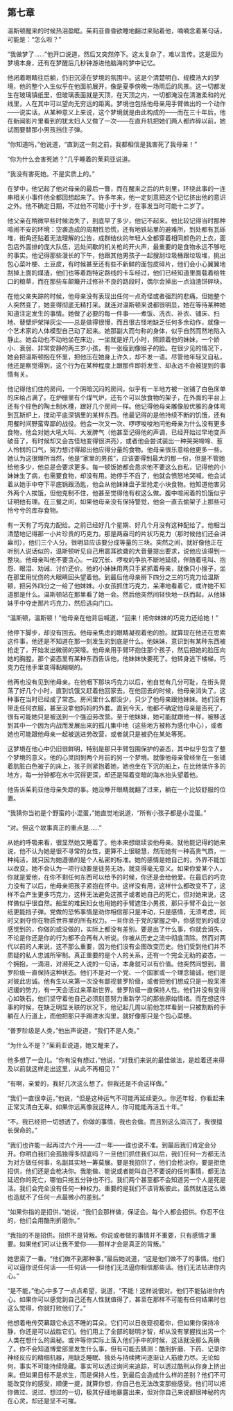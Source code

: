 　   

## 第七章

温斯顿醒来的时候热泪盈眶。茱莉亚昏昏欲睡地翻过来贴着他，喃喃念着某句话，可能是：“怎么啦？”

“我做梦了……”他开口说道，然后又突然停下。这太复杂了，难以言传。这是因为梦境本身，还有在梦醒后几秒钟游进他脑海的梦中记忆。

他闭着眼睛往后躺，仍旧沉浸在梦境的氛围中。这是个清楚明白、规模浩大的梦境，他的整个人生似乎在他面前展开，像是夏季傍晚一场雨后的风景。这一切都发生在玻璃镇纸里，但玻璃表面就是天顶，在天顶之内，一切都淹没在清澈柔和的光线里，人在其中可以望向无穷远的距离。梦境也包括他母亲用手臂做出的一个动作——说实话，从某种意义上来说，这个梦境就是由此构成的——而在三十年后，他在新闻影片里看到的犹太妇人又做了一次——在直升机把她们两人都炸碎以前，她试图要替那小男孩挡住子弹。

“你知道吗，”他说道，“直到这一刻之前，我都相信是我害死了我母亲！”

“你为什么会害死她？”几乎睡着的茱莉亚说道。

“我没有害死她。不是实质上的。”

在梦中，他记起了他对母亲的最后一瞥，而在醒来之后的片刻里，环绕此事的一连串相关小事件他全都回想起来了。许多年来，他一定刻意把这个记忆挤出他的意识之外。他不确定日期，不过他不可能小于十岁，在事发当时可能十二岁了。

他父亲在稍微早些时候消失了，到底早了多少，他记不起来。他比较记得当时那种喧闹不安的环境：空袭造成的周期性恐慌，还有地铁站里的避难所，到处都有瓦砾堆，街角还贴着无法理解的公告，成群结伙的年轻人全都穿着相同颜色的上衣，面包店外面排的庞大队伍，远处间歇的机关枪的开火声，最重要的是食物永远不够吃的事实。他记得那些漫长的下午，他跟其他男孩子一起搜刮垃圾桶跟垃圾堆，挑出包心菜叶梗、土豆皮，有时候甚至还有些不新鲜的面包皮碎片，他们会小心翼翼地刮掉上面的煤渣，他们也等着跑特定路线的卡车经过，他们已经知道里面载着给牲口的粮草，而在那些车颠簸开过修补不良的路段时，偶尔会掉出一点油渣饼碎块。

在他父亲失踪的时候，他母亲没有表现出任何一点奇怪或者强烈的悲痛。但她整个人突然变了，她变得彻底无精打采。就连对温斯顿来说都很明显，她在等待某种她知道注定发生的事情。她做了必要的每一件事——煮饭、洗衣、补衣、铺床、扫地、替壁炉架掸灰尘——总是做得很慢，而且很古怪地缺乏任何多余动作，就像一个艺术家的人体模型自己动了起来。她那副大而匀称的身体，似乎自然而然地陷入静止。她会动也不动地坐在床边，一坐就是好几小时，照顾着他的妹妹，一个娇小、衰弱、非常安静的两三岁小孩，有一张瘦到像猴子的脸。在很少见的情况下，她会把温斯顿抱在怀里，把他压在她身上许久，却不发一语。尽管他年轻又自私，他还是察觉得到，这个行为在某种程度上跟那件即将发生、却永远不会被提到的事情有关。

他记得他们住的房间，一个阴暗沉闷的房间，似乎有一半地方被一张铺了白色床单的床给占满了。在炉栅里有个煤气炉，还有个可以放食物的架子，在外面的平台上还有个棕色的陶土制水槽，跟好几个房间一样。他记得他母亲雕像般优雅的身体弯到瓦斯炉上，搅动平底深锅里的某样东西。他最记得的是他持续不断的饥饿，还有用餐时间野蛮卑鄙的战役。他会一次又一次、啰啰唆唆地问他母亲为什么没有更多食物，他会对她大吼大叫、大发脾气（他甚至记得他的声调，已经开始过早地变声破音了，有时候却又会古怪地变得很洪亮），或者他会尝试装出一种哭哭啼啼、惹人怜悯的口气，努力想讨得超出他应得分量的食物。他母亲很乐意给他更多一些。她认为这很理所当然，他是“家里的男孩”，应该要得到最大的那一份，但是不管她给他多少，他总是会要求更多。每一顿饭她都会恳求他不要这么自私，记得他的小妹妹生了病，也需要食物，却没有用。她停手不舀了，他就会愤怒地哭喊，他会试着从她手中夺下平底锅跟汤匙，他会从他妹妹盘子里抢走小块食物。他知道他害另外两个人挨饿，但他克制不住，他甚至觉得他有权这么做。腹中喧闹着的饥饿似乎证明他有理。在三餐之间，如果他母亲没有保持警觉，他会一直去偷架子上那些可怜兮兮的库存食物。

有一天有了巧克力配给。之前已经好几个星期、好几个月没有这种配给了。他相当清楚地记得那一小片珍贵的巧克力。那是两盎司的片状巧克力（那时候他们还会讲盎司），他们三个人分。很明显应该要分成等量的三块。突然之间，就好像他正在听别人说话似的，温斯顿听见自己用震耳欲聋的大音量提出要求，说他应该得到一整块。他母亲叫他不要贪心。一段冗长、啰唆的争执不断地延续，伴随着吼叫、抱怨、眼泪、劝诫、讨价还价。他的小妹妹用两只手紧抓着母亲，就像只小猴子，坐在那里用忧伤的大眼睛回头望着他。到最后他母亲掰下四分之三的巧克力给温斯顿，把另外四分之一给了他妹妹。小女孩抓住巧克力，呆滞地看着它，或许她不知道那是什么。温斯顿站在那里看了她一会。然后他突然间轻快地一跃而起，从他妹妹手中夺走那片巧克力，然后逃向门口。

“温斯顿，温斯顿！”他母亲在他背后喊道，“回来！把你妹妹的巧克力还给她！”

他停下脚步，却没有回去。他母亲焦虑的眼睛凝视着他的脸。就算现在他还在思索这件事，他还是不知道在那一刻发生的到底是什么。他妹妹，意识到有某种东西被抢走了，开始发出微弱的哭嚎。他母亲用手臂环抱住那个孩子，然后把她的脸压向她的胸膛。那个姿态里有某种东西告诉他，他妹妹快要死了。他转身逃下楼梯，巧克力在他手里变得黏糊糊的。

他再也没有见到他母亲。在他咽下那块巧克力以后，他自觉有几分可耻，在街头晃荡了好几个小时，直到饥饿又赶着他回家去。在他回去的时候，他母亲消失了。这种事在当时已经成了常态。房间里什么都没少，只少了他母亲跟他妹妹。她们没有带走任何衣服，甚至没拿他妈妈的外套。直到今天，他都不确定他母亲是否死了。很有可能她只是被送到一个强迫劳改营。至于他妹妹，她可能就跟他一样，被移送到其中一个因为内战而发展出来的孤儿集中地（这些地方被称为感化中心），或者她也可能跟他母亲一起被送进劳改营，或者就只是被扔在某处等死。

这梦境在他心中仍旧很鲜明，特别是那只手臂包围保护的姿态，其中似乎包含了整个梦境的意义。他的心灵回到两个月前的另一个梦境。就像他母亲曾经坐在一张铺着肮脏白色被子的床上，孩子则紧抱着她，她也坐在下沉的船上，在比他低许多的地方，每一分钟都在水中沉得更深，却还是隔着变暗的海水抬头望着他。

他告诉茱莉亚他母亲失踪的事。她没睁开眼睛就翻了过来，躺在一个比较舒服的位置。

“我猜你当初是个野蛮的小混蛋，”她直觉地说道，“所有小孩子都是小混蛋。”

“对。但这个故事真正的重点是……”

从她的呼吸来看，很显然她又睡着了。他本来想继续谈他母亲。就他能记得的她来说，他不认为她是很不寻常的女性，更算不上很聪慧，然而她有一种高贵气质，一种纯洁，就只因为她遵循的是个人私密的标准。她的感情是她自己的，外界不能加以改变。她不会认为一项行动要是徒劳无功，就变得毫无意义。如果你爱某个人，你就是爱他，在你不剩任何东西可以给予的时候，你还是会给他爱。在最后的巧克力没有了以后，他母亲把孩子紧抱在怀中。这样没有用，这样什么都改变不了，这样不会产生更多巧克力，这样无法避免这孩子或者她自己的死亡，但对她来说，这样做似乎很自然。船里的难民妇女也用她的手臂遮住小男孩，那只手臂不会比一张纸更能挡子弹。党做的恐怖事情是劝你相信那只是冲动，只是感情，无须考虑，同时又剥夺你在物质世界里的所有权力。一旦你处于党的掌握之中，你感觉到的或没感觉到的，你做的或没做的，实际上都没有差别。要是出了什么事，你就会消失，不论是你还是你的行为都不会再有人听说。你被从历史之流中彻底清除。然而对两代以前的人来说，这不那么重要，因为他们没有企图改变历史。他们受到他们并不质疑的私人忠诚所宰制。真正重要的是个人的关系，还有一个完全无助的姿态，一个拥抱，一滴泪，对濒死之人说的一句话，本身就可以有价值。他突然间想到，普罗阶级一直保持这种状态。他们不是对一个党、一个国家或一个理念输诚，他们是对彼此忠诚。他有生以来第一次没有鄙视普罗阶级，或者把他们想成只是一股呆滞迟缓的势力，有一天会活过来革新世界。普罗阶级一直保持人性。他们并没有变得心如铁石。他们坚守着他自己必须刻意努力重新学习的那些原始情绪。而在想这件事的时候，在缺乏明显关联的状况下，他记起几周以前他怎样看到一只被割断的手躺在人行道上，而他把那只手踢进水沟里，就好像那只是个包心菜梗。

“普罗阶级是人类，”他出声说道，“我们不是人类。”

“为什么不是？”茱莉亚说道，她又醒来了。

他多想了一会儿。“你有没有想过，”他说，“对我们来说的最佳做法，是趁着还来得及以前就这样走出这里，从此不再相见？”

“有啊，亲爱的，我好几次这么想了。但我还是不会这样做。”

“我们一直很幸运，”他说，“但是这种运气不可能再延续更久。你还年轻，你看起来正常又清白无辜。如果你远离像我这种人，你可能能再活五十年。”

“不。我已经把一切想透了。你做的事情，我也会做。而且别这么消沉了，我很擅长保命的。”

“我们也许能一起再过六个月——过一年——谁也说不准。到最后我们肯定会分开。你明白我们会孤独得多彻底吗？一旦他们抓住我们以后，我们任何一方都无法为对方做任何事，名副其实地一筹莫展。要是我招供了，他们会枪决你，要是拒绝招供，他们还是会枪决你。我能做、能说或者能叫自己不要说的任何事情，都无法延迟你的死亡，哪怕只拖五分钟也不行。我们两个甚至都不会知道另一个人是死是活。我们会完全没有任何一种权力。重要的是我们不该背叛彼此，虽然就连这么做也造就不了任何一点最微小的差别。”

“如果你指的是招供，”她说，“我们会那样做，保证会。每个人都会招供。你忍不住的，他们会用酷刑折磨你。”

“我指的不是招供。招供不是背叛。你说或者做的事情并不重要，只有感情才重要。如果他们可以让我不爱你——那样才会是真正的背叛。”

她思索了一番。“他们做不到那种事，”最后她说道，“这是他们做不了的事情。他们可以逼你说任何话——任何话——但他们无法逼你相信那些话。他们无法钻进你内心。”

“是不能，”他心中多了一点点希望，说道，“不能！这样说很对。他们不能钻进你内心。如果你可以感觉到自己还有人性就值得了，甚至在那样不可能有任何结果时也这么觉得，你就打败他们了。”

他想着电传荧幕跟它永远不睡的耳朵。它们可以日夜窥视着你，但如果你保持冷静，你还是可以战胜它们。他们用上了全部的聪明才智，却从没有掌握找出另一个人类在想什么的奥秘。或许等你实际上落入他们手中的时候，这话就没那么真确了。你不会知道博爱部里发生什么事，但有可能去猜测：酷刑折磨、下药、记录你神经反应的精细机器，用缺乏睡眠、独处与持续拷问逐渐让人筋疲力尽。无论如何，事实不可能持续隐藏。事实可以透过询问来追踪，可以透过酷刑从你身上挤出来。但如果目标不是求生，而是保持人性，到最后会造成什么样的差别？他们不可能改变你的感受，顺便一提，就算你想，你自己也无法改变那些感受。他们可以把你做过、说过、想过的一切，极其仔细地暴露出来，但对你自己来说都很神秘的内在心灵，却还是坚不可摧。